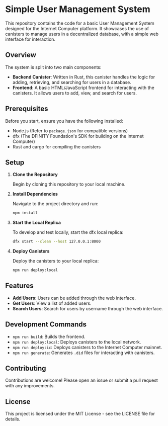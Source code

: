# Simple User Management System

This repository contains the code for a basic User Management System designed for the Internet Computer platform. It showcases the use of canisters to manage users in a decentralized database, with a simple web interface for interaction.

## Overview

The system is split into two main components:

- **Backend Canister**: Written in Rust, this canister handles the logic for adding, retrieving, and searching for users in a database.
- **Frontend**: A basic HTML/JavaScript frontend for interacting with the canisters. It allows users to add, view, and search for users.

## Prerequisites

Before you start, ensure you have the following installed:

- Node.js (Refer to `package.json` for compatible versions)
- dfx (The DFINITY Foundation's SDK for building on the Internet Computer)
- Rust and cargo for compiling the canisters

## Setup

1. **Clone the Repository**

   Begin by cloning this repository to your local machine.

2. **Install Dependencies**

   Navigate to the project directory and run:

   ```sh
   npm install
   ```

3. **Start the Local Replica**

   To develop and test locally, start the dfx local replica:

   ```sh
   dfx start --clean --host 127.0.0.1:8000
   ```

4. **Deploy Canisters**

   Deploy the canisters to your local replica:

   ```sh
   npm run deploy:local
   ```

## Features

- **Add Users**: Users can be added through the web interface.
- **Get Users**: View a list of added users.
- **Search Users**: Search for users by username through the web interface.

## Development Commands

- `npm run build`: Builds the frontend.
- `npm run deploy:local`: Deploys canisters to the local network.
- `npm run deploy:ic`: Deploys canisters to the Internet Computer mainnet.
- `npm run generate`: Generates `.did` files for interacting with canisters.

## Contributing

Contributions are welcome! Please open an issue or submit a pull request with any improvements.

## License

This project is licensed under the MIT License - see the LICENSE file for details.
